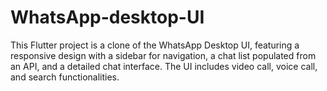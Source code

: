# WhatsApp-desktop-UI
This Flutter project is a clone of the WhatsApp Desktop UI, featuring a responsive design with a sidebar for navigation, a chat list populated from an API, and a detailed chat interface. The UI includes video call, voice call, and search functionalities.
